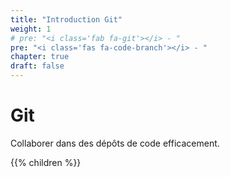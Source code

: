 ```yaml
---
title: "Introduction Git"
weight: 1
# pre: "<i class='fab fa-git'></i> - "
pre: "<i class='fas fa-code-branch'></i> - "
chapter: true
draft: false
---
```


# Git

Collaborer dans des dépôts de code efficacement.

{{% children  %}}
